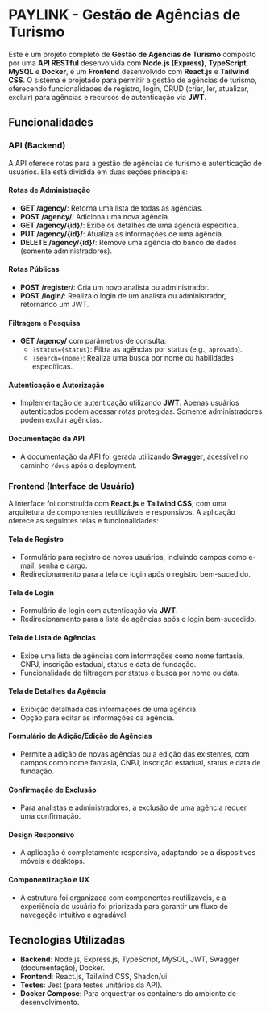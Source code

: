 # PAYLINK - Gestão de Agências de Turismo

Este é um projeto completo de **Gestão de Agências de Turismo** composto por uma **API RESTful** desenvolvida com **Node.js (Express)**, **TypeScript**, **MySQL** e **Docker**, e um **Frontend** desenvolvido com **React.js** e **Tailwind CSS**. O sistema é projetado para permitir a gestão de agências de turismo, oferecendo funcionalidades de registro, login, CRUD (criar, ler, atualizar, excluir) para agências e recursos de autenticação via **JWT**.

## Funcionalidades

### API (Backend)
A API oferece rotas para a gestão de agências de turismo e autenticação de usuários. Ela está dividida em duas seções principais:

#### **Rotas de Administração**
- **GET /agency/**: Retorna uma lista de todas as agências.
- **POST /agency/**: Adiciona uma nova agência.
- **GET /agency/{id}/**: Exibe os detalhes de uma agência específica.
- **PUT /agency/{id}/**: Atualiza as informações de uma agência.
- **DELETE /agency/{id}/**: Remove uma agência do banco de dados (somente administradores).

#### **Rotas Públicas**
- **POST /register/**: Cria um novo analista ou administrador.
- **POST /login/**: Realiza o login de um analista ou administrador, retornando um JWT.

#### **Filtragem e Pesquisa**
- **GET /agency/** com parâmetros de consulta:
  - `?status={status}`: Filtra as agências por status (e.g., `aprovado`).
  - `?search={nome}`: Realiza uma busca por nome ou habilidades específicas.

#### **Autenticação e Autorização**
- Implementação de autenticação utilizando **JWT**. Apenas usuários autenticados podem acessar rotas protegidas. Somente administradores podem excluir agências.

#### **Documentação da API**
- A documentação da API foi gerada utilizando **Swagger**, acessível no caminho `/docs` após o deployment.

### Frontend (Interface de Usuário)
A interface foi construída com **React.js** e **Tailwind CSS**, com uma arquitetura de componentes reutilizáveis e responsivos. A aplicação oferece as seguintes telas e funcionalidades:

#### **Tela de Registro**
- Formulário para registro de novos usuários, incluindo campos como e-mail, senha e cargo.
- Redirecionamento para a tela de login após o registro bem-sucedido.

#### **Tela de Login**
- Formulário de login com autenticação via **JWT**.
- Redirecionamento para a lista de agências após o login bem-sucedido.

#### **Tela de Lista de Agências**
- Exibe uma lista de agências com informações como nome fantasia, CNPJ, inscrição estadual, status e data de fundação.
- Funcionalidade de filtragem por status e busca por nome ou data.

#### **Tela de Detalhes da Agência**
- Exibição detalhada das informações de uma agência.
- Opção para editar as informações da agência.

#### **Formulário de Adição/Edição de Agências**
- Permite a adição de novas agências ou a edição das existentes, com campos como nome fantasia, CNPJ, inscrição estadual, status e data de fundação.

#### **Confirmação de Exclusão**
- Para analistas e administradores, a exclusão de uma agência requer uma confirmação.

#### **Design Responsivo**
- A aplicação é completamente responsiva, adaptando-se a dispositivos móveis e desktops.

#### **Componentização e UX**
- A estrutura foi organizada com componentes reutilizáveis, e a experiência do usuário foi priorizada para garantir um fluxo de navegação intuitivo e agradável.

## Tecnologias Utilizadas

- **Backend**: Node.js, Express.js, TypeScript, MySQL, JWT, Swagger (documentação), Docker.
- **Frontend**: React.js, Tailwind CSS, Shadcn/ui.
- **Testes**: Jest (para testes unitários da API).
- **Docker Compose**: Para orquestrar os containers do ambiente de desenvolvimento.
